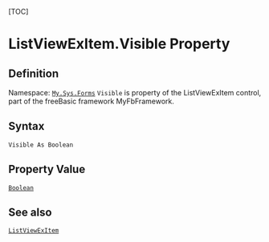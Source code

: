 [TOC]
# ListViewExItem.Visible Property

## Definition
Namespace: [`My.Sys.Forms`](My.Sys.Forms.md)
`Visible` is property of the ListViewExItem control, part of the freeBasic framework MyFbFramework.
## Syntax
```freeBasic
Visible As Boolean
```
## Property Value
[`Boolean`]("https://www.freebasic.net/wiki/KeyPgBoolean")
## See also
[`ListViewExItem`](ListViewExItem.md)
